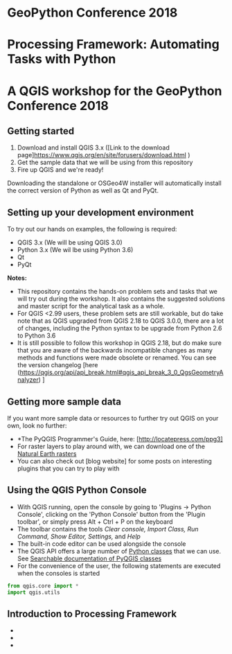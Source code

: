 # GeoPython Conference 2018
# Processing Framework: Automating Tasks with Python
# A QGIS workshop for the GeoPython Conference 2018
 
## Getting started
 1. Download and install QGIS 3.x ([Link to the download page]https://www.qgis.org/en/site/forusers/download.html )
 2. Get the sample data that we will be using from this repository
 3. Fire up QGIS and we're ready! 
 
 Downloading the standalone or OSGeo4W installer will automatically install the correct version of Python as well as Qt and PyQt.

## Setting up your development environment
 To try out our hands on examples, the following is required:
  * QGIS 3.x (We will be using QGIS 3.0)
  * Python 3.x (We wil lbe using Python 3.6)
  * Qt
  * PyQt
 
 **Notes:**
   * This repository contains the hands-on problem sets and tasks that we will try out during the workshop. It also contains the suggested solutions and master script for the analytical task as a whole.
   * For QGIS <2.99 users, these problem sets are still workable, but do take note that as QGIS upgraded from QGIS 2.18 to QGIS 3.0.0, there are a lot of changes, including the Python syntax to be upgrade from Python 2.6 to Python 3.6
   * It is still possible to follow this workshop in QGIS 2.18, but do make sure that you are aware of the backwards incompatible changes as many methods and functions were made obsolete or renamed. You can see the version changelog [here (https://qgis.org/api/api_break.html#qgis_api_break_3_0_QgsGeometryAnalyzer) ]
   
 ## Getting more sample data
 If you want more sample data or resources to further try out QGIS on your own, look no further:
 
 * *The PyQGIS Programmer's Guide, here: [http://locatepress.com/ppg3]
 * For raster layers to play around with, we can download one of the [Natural Earth rasters](http://www.naturalearthdata.com/downloads/)
 * You can also check out [blog website] for some posts on interesting plugins that you can try to play with
 
 ## Using the QGIS Python Console
  * With QGIS running, open the console by going to 'Plugins -> Python Console', clicking on the 'Python Console' button from the 'Plugin toolbar', or simply press Alt + Ctrl + P on the keyboard
  * The toolbar contains the tools *Clear console, Import Class, Run Command, Show Editor, Settings,* and *Help*
  * The built-in code editor can be used alongside the console
  * The QGIS API offers a large number of [Python classes]((http://labs.webgeodatavore.com/partage/diagramme_principal.html)) that we can use. See [Searchable documentation of PyQGIS classes](http://geoapis.sourcepole.com/qgispyapi/qgsnetworkaccessmanager)
  * For the convenience of the user, the following statements are executed when the consoles is started
  ```python
  from qgis.core import *
  import qgis.utils
  ```
   
## Introduction to Processing Framework
*
*
*
